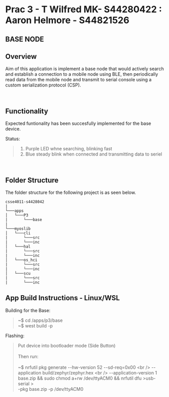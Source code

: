 # Prac 3 - T Wilfred MK- S44280422 : Aaron Helmore - S44821526 <br />

## BASE NODE

## Overview <br />

Aim of this application is implement a base node that would actively search and establish a connection to a mobile node using BLE, then periodically read data from the mobile node and transmit to serial console using a custom serialization protocol (CSP).

<br />

## Functionality <br />

Expected funtionality has been succesfully implemented for the base device.

Status:

> 1.  Purple LED whne searching, blinking fast<br />
> 1.  Blue steady blink when connected and transmitting data to seriel<br />

<br />

## Folder Structure <br />

The folder structure for the following project is as seen below.

```
csse4011-s4428042
|
└───apps
│   └───P3
|       └───base
|
└───myoslib
│   └───cli
|       └───src
|       └───inc
│   └───hal
|       └───src
|       └───inc
│   └───os_hci
|       └───src
|       └───inc
│   └───scu
|       └───src
|       └───inc

```

## App Build Instructions - Linux/WSL <br />

Building for the Base:

> ~$ cd /apps/p3/base <br />
> ~$ west build -p <br />

Flashing:

> Put device into bootloader mode (Side Button) <br /> <br />
> Then run:<br /><br />
> ~$ nrfutil pkg generate --hw-version 52 --sd-req=0x00 \<br />
> --application build/zephyr/zephyr.hex \<br />
> --application-version 1 base.zip && sudo chmod a+rw /dev/ttyACM0 && nrfutil dfu >usb-serial ><br /> -pkg base.zip -p /dev/ttyACM0<br />
